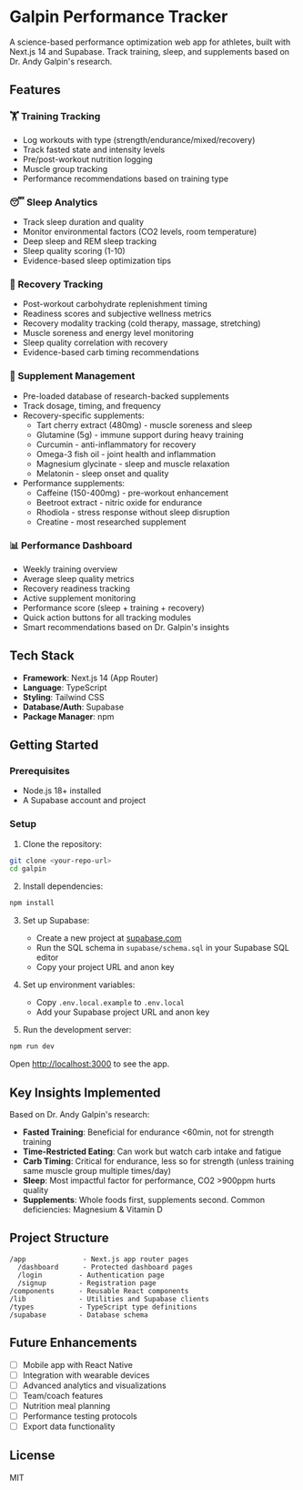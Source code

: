 # Galpin Performance Tracker

A science-based performance optimization web app for athletes, built with Next.js 14 and Supabase. Track training, sleep, and supplements based on Dr. Andy Galpin's research.

## Features

### 🏋️ Training Tracking
- Log workouts with type (strength/endurance/mixed/recovery)
- Track fasted state and intensity levels
- Pre/post-workout nutrition logging
- Muscle group tracking
- Performance recommendations based on training type

### 😴 Sleep Analytics
- Track sleep duration and quality
- Monitor environmental factors (CO2 levels, room temperature)
- Deep sleep and REM sleep tracking
- Sleep quality scoring (1-10)
- Evidence-based sleep optimization tips

### 🔄 Recovery Tracking
- Post-workout carbohydrate replenishment timing
- Readiness scores and subjective wellness metrics
- Recovery modality tracking (cold therapy, massage, stretching)
- Muscle soreness and energy level monitoring
- Sleep quality correlation with recovery
- Evidence-based carb timing recommendations

### 💊 Supplement Management
- Pre-loaded database of research-backed supplements
- Track dosage, timing, and frequency
- Recovery-specific supplements:
  - Tart cherry extract (480mg) - muscle soreness and sleep
  - Glutamine (5g) - immune support during heavy training
  - Curcumin - anti-inflammatory for recovery
  - Omega-3 fish oil - joint health and inflammation
  - Magnesium glycinate - sleep and muscle relaxation
  - Melatonin - sleep onset and quality
- Performance supplements:
  - Caffeine (150-400mg) - pre-workout enhancement
  - Beetroot extract - nitric oxide for endurance
  - Rhodiola - stress response without sleep disruption
  - Creatine - most researched supplement

### 📊 Performance Dashboard
- Weekly training overview
- Average sleep quality metrics
- Recovery readiness tracking
- Active supplement monitoring
- Performance score (sleep + training + recovery)
- Quick action buttons for all tracking modules
- Smart recommendations based on Dr. Galpin's insights

## Tech Stack

- **Framework**: Next.js 14 (App Router)
- **Language**: TypeScript
- **Styling**: Tailwind CSS
- **Database/Auth**: Supabase
- **Package Manager**: npm

## Getting Started

### Prerequisites

- Node.js 18+ installed
- A Supabase account and project

### Setup

1. Clone the repository:
```bash
git clone <your-repo-url>
cd galpin
```

2. Install dependencies:
```bash
npm install
```

3. Set up Supabase:
   - Create a new project at [supabase.com](https://supabase.com)
   - Run the SQL schema in `supabase/schema.sql` in your Supabase SQL editor
   - Copy your project URL and anon key

4. Set up environment variables:
   - Copy `.env.local.example` to `.env.local`
   - Add your Supabase project URL and anon key

5. Run the development server:
```bash
npm run dev
```

Open [http://localhost:3000](http://localhost:3000) to see the app.

## Key Insights Implemented

Based on Dr. Andy Galpin's research:

- **Fasted Training**: Beneficial for endurance <60min, not for strength training
- **Time-Restricted Eating**: Can work but watch carb intake and fatigue
- **Carb Timing**: Critical for endurance, less so for strength (unless training same muscle group multiple times/day)
- **Sleep**: Most impactful factor for performance, CO2 >900ppm hurts quality
- **Supplements**: Whole foods first, supplements second. Common deficiencies: Magnesium & Vitamin D

## Project Structure

```
/app              - Next.js app router pages
  /dashboard      - Protected dashboard pages
  /login         - Authentication page
  /signup        - Registration page
/components      - Reusable React components
/lib             - Utilities and Supabase clients
/types           - TypeScript type definitions
/supabase        - Database schema
```

## Future Enhancements

- [ ] Mobile app with React Native
- [ ] Integration with wearable devices
- [ ] Advanced analytics and visualizations
- [ ] Team/coach features
- [ ] Nutrition meal planning
- [ ] Performance testing protocols
- [ ] Export data functionality

## License

MIT
